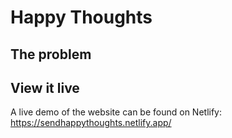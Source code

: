 # Happy Thoughts

## The problem

## View it live

A live demo of the website can be found on Netlify: https://sendhappythoughts.netlify.app/
